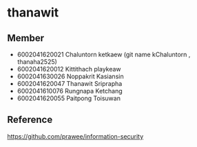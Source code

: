 # thanawit

## Member 
- 6002041620021  Chaluntorn  ketkaew (git name kChaluntorn , thanaha2525)
- 6002041620012  Kittithach  playkeaw
- 6002041630026  Noppakrit   Kasiansin
- 6002041620047  Thanawit    Sriprapha
- 6002041610076  Rungnapa    Ketchang
- 6002041620055  Paitpong    Toisuwan

## Reference
  <https://github.com/prawee/information-security>
